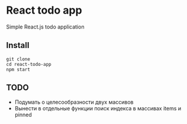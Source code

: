 # React todo app

Simple React.js todo application

## Install
```
git clone
cd react-todo-app
npm start
```
## TODO
* Подумать о целесообразности двух массивов
* Вынести в отдельные функции поиск индекса в массивах items и pinned